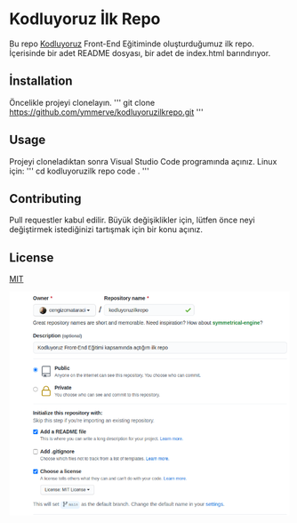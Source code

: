 # Kodluyoruz İlk Repo

Bu repo [Kodluyoruz](https://kodluyoruz.org) Front-End Eğitiminde oluşturduğumuz ilk repo.
İçerisinde bir adet README dosyası, bir adet de index.html barındırıyor.

## İnstallation

Öncelikle projeyi clonelayın.
'''
git clone https://github.com/ymmerve/kodluyoruzilkrepo.git
'''

## Usage

Projeyi cloneladıktan sonra Visual Studio Code programında açınız.
Linux için:
'''
cd kodluyoruzilk repo
code .
'''

## Contributing

Pull requestler kabul edilir. Büyük değişiklikler için, lütfen önce neyi değiştirmek istediğinizi tartışmak için bir konu açınız.

## License

[MIT](https://choosealicense.com/licenses/mit/)

![](https://github.com/Kodluyoruz/taskforce/raw/main/git/odev1/figures/github.png)
